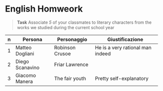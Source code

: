 # English Homweork

> **Task**
> Associate _5_ of your classmates to literary characters from the works we studied during the current school year

|n|Persona|Personaggio|Giustificazione|
|---|---|---|---|
|1|Matteo Dogliani|Robinson Crusoe|He is a very rational man indeed|
|2|Diego Scanavino|Friar Lawrence|
|3|Giacomo Manera|The fair youth|Pretty self-explanatory|
<!--stackedit_data:
eyJoaXN0b3J5IjpbODU5MTczNjE5LDIxMDU1MTY4NzNdfQ==
-->